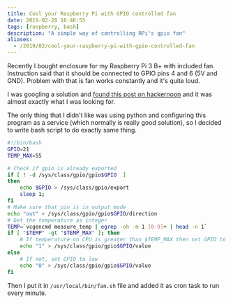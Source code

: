 ```yaml
---
title: Cool your Raspberry Pi with GPIO controlled fan
date: 2019-02-28 16:46:55
tags: [raspberry, bash]
description: "A simple way of controlling RPi's gpio fan"
aliases:
  - /2019/02/cool-your-raspberry-pi-with-gpio-controlled-fan
---
```


Recently I bought enclosure for my Raspberry Pi 3 B+ with included fan. Instruction said that it should be connected to GPIO pins 4 and 6 (5V and GND). Problem with that is fan works constantly and it's quite loud.

<!-- more -->

I was googling a solution and [found this post on hackernoon](https://hackernoon.com/how-to-control-a-fan-to-cool-the-cpu-of-your-raspberrypi-3313b6e7f92c) and it was almost exactly what I was looking for.

The only thing that I didn't like was using python and configuring this program as a service (which normally is really good solution), so I decided to write bash script to do exactly same thing.

```bash
#!/bin/bash
GPIO=21
TEMP_MAX=55

# Check if gpio is already exported
if [ ! -d /sys/class/gpio/gpio$GPIO  ]
then
    echo $GPIO > /sys/class/gpio/export
    sleep 1;
fi
# Make sure that pin is in output mode
echo "out" > /sys/class/gpio/gpio$GPIO/direction
# Get the temperature as integer
TEMP=`vcgencmd measure_temp | egrep -oh -m 1 [0-9]+ | head -n 1`
if [ "$TEMP" -gt "$TEMP_MAX" ]; then
    # If temperature on CPU is greater than $TEMP_MAX then set GPIO to high
    echo "1" > /sys/class/gpio/gpio$GPIO/value
else
    # If not, set GPIO to low
    echo "0" > /sys/class/gpio/gpio$GPIO/value
fi
```

Then I put it in `/usr/local/bin/fan.sh` file and added it as cron task to run every minute.
